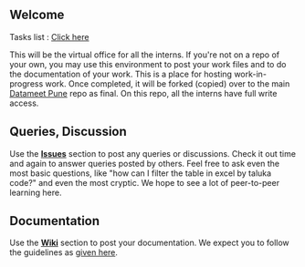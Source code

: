 ## Welcome

Tasks list : [Click here](https://github.com/datameet-pune/datameet-pune.github.io/wiki/Tasks-for-Interns)

This will be the virtual office for all the interns. If you're not on a repo of your own, you may use this environment to post your work files and to do the documentation of your work. This is a place for hosting work-in-progress work. Once completed, it will be forked (copied) over to the main [Datameet Pune](https://github.com/datameet-pune/datameet-pune.github.io) repo as final. On this repo, all the interns have full write access.

## Queries, Discussion
Use the **[Issues](https://github.com/datameet-pune/interns/issues)** section to post any queries or discussions. Check it out time and again to answer queries posted by others. Feel free to ask even the most basic questions, like "how can I filter the table in excel by taluka code?" and even the most cryptic. We hope to see a lot of peer-to-peer learning here.

## Documentation
Use the **[Wiki](https://github.com/datameet-pune/interns/wiki)** section to post your documentation. We expect you to follow the guidelines as [given here](https://github.com/datameet-pune/datameet-pune.github.io/wiki/Tasks-for-Interns#some-things-to-take-care-of-first).
